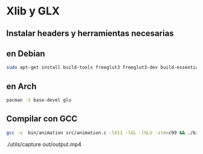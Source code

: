 # Xlib y GLX 

## Instalar headers y herramientas necesarias

## en Debian
```bash
sudo apt-get install build-tools freeglut3 freeglut3-dev build-essential
```

## en Arch
```bash
pacman -S base-devel glu
```

## Compilar con GCC
```bash
gcc -o  bin/animation src/animation.c -lX11 -lGL -lGLU -std=c99 && ./bin/animation
```
./utils/capture out/output.mp4

